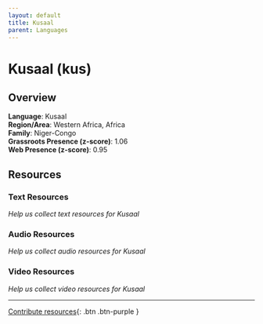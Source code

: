 ```yaml
---
layout: default
title: Kusaal
parent: Languages
---
```


# Kusaal (kus)

## Overview

**Language**: Kusaal  
**Region/Area**: Western Africa, Africa  
**Family**: Niger-Congo  
**Grassroots Presence (z-score)**: 1.06  
**Web Presence (z-score)**: 0.95  

## Resources

### Text Resources
*Help us collect text resources for Kusaal*

### Audio Resources
*Help us collect audio resources for Kusaal*

### Video Resources
*Help us collect video resources for Kusaal*

---

[Contribute resources](https://forms.office.com/e/1SfLJx3u1r){: .btn .btn-purple }
